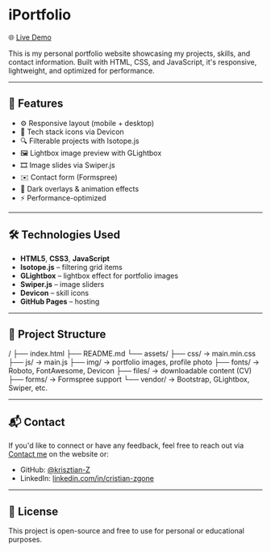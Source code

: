 # iPortfolio

🌐 [Live Demo](https://krisztian-z.github.io/portofolio/)

This is my personal portfolio website showcasing my projects, skills, and contact information. Built with HTML, CSS, and JavaScript, it's responsive, lightweight, and optimized for performance.

---

## 🚀 Features

- ⚙️ Responsive layout (mobile + desktop)
- 🎨 Tech stack icons via Devicon
- 🔍 Filterable projects with Isotope.js
- 🖼️ Lightbox image preview with GLightbox
- 🎞️ Image slides via Swiper.js
- ✉️ Contact form (Formspree)
- 🌙 Dark overlays & animation effects
- ⚡ Performance-optimized 

---

## 🛠️ Technologies Used

- **HTML5**, **CSS3**, **JavaScript**
- **Isotope.js** – filtering grid items
- **GLightbox** – lightbox effect for portfolio images
- **Swiper.js** – image sliders
- **Devicon** – skill icons
- **GitHub Pages** – hosting

---

## 📁 Project Structure

/
├── index.html
├── README.md
└── assets/
├── css/ → main.min.css
├── js/ → main.js
├── img/ → portfolio images, profile photo
├── fonts/ → Roboto, FontAwesome, Devicon
├── files/ → downloadable content (CV)
├── forms/ → Formspree support
└── vendor/ → Bootstrap, GLightbox, Swiper, etc.


---

## 📬 Contact

If you'd like to connect or have any feedback, feel free to reach out via [Contact me](https://krisztian-z.github.io/portofolio/#contact) on the website or:

- GitHub: [@krisztian-Z](https://github.com/krisztian-Z)
- LinkedIn: [linkedin.com/in/cristian-zgone](https://linkedin.com/in/cristian-zgone)

---

## 📜 License

This project is open-source and free to use for personal or educational purposes.
